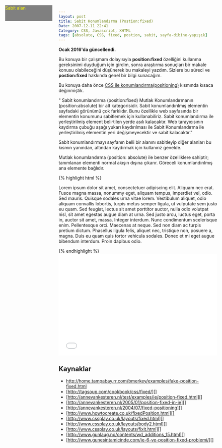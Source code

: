 ```yaml
---
layout: post
title: Sabit Konumlandırma (Postion:fixed)
Date: 2007-12-11 22:41
Category: CSS, Javascript, XHTML
tags: [absolute, CSS, fixed, postion, sabit, sayfa-dibine-yapışık]
---
```


**Ocak 2016'da güncellendi.**

Bu konuya bir çalışmam dolayısıyla **position:fixed** özelliğini
kullanma gereksinimi duyduğum için girdim, sonra araştırma sonuçları bir
makale konusu olabileceğini düşünerek bu makaleyi yazdım. Sizlere bu süreci ve **postion:fixed**
hakkında genel bir bilgi sunacağım.

Bu konuya daha önce [CSS ile konumlandırma(positioning)][] kısmında
kısaca değinmiştik.

" Sabit konumlandırma (position:fixed) Mutlak Konumlandırmanın (position:absolute) bir alt kategorisidir. Sabit konumlandırılmış elementin sayfadaki görünümü çok farklıdır. Bunu özellikle web sayfasında bir elementin konumunu sabitlemek için kullanabiliriz. Sabit konumlandırma ile yerleştirilmiş element belirtilen yerde asılı kalacaktır. Web tarayıcısının kaydırma çubuğu aşağı yukarı kaydırılması ile Sabit Konumlandırma ile yerleştirilmiş elementin yeri değişmeyecektir ve sabit kalacaktır."

Sabit konumlandırmayı sayfanın belli bir alanını sabitleyip diğer
alanları bu kısmın yanından, altından kaydırmak için kullanırız genelde.

Mutlak konumlandırma (position: absolute) ile benzer özelliklere sahiptir; tanımlanan elementi normal akışın dışına çıkarır. Göreceli konumlandırılmış ana elemente bağlıdır. 

{% highlight html %}
<!DOCTYPE html PUBLIC "-//W3C//DTD XHTML 1.0 Transitional//EN" "http://www.w3.org/TR/xhtml1/DTD/xhtml1-transitional.dtd">
<html xmlns="http://www.w3.org/1999/xhtml">
<head>
<style type="text/css">
.ustKisim {
  position: fixed;
  background: gray;
  color: yellow;
  height: 50px;
  width: 150px;
  top: 50px;
  margin-left: -170px;
}

.icerik {
  margin: 50px auto 0 auto;
  width: 400px;
}
</style>
</head>
<body>
<div class="icerik">
  <div class="ustKisim">Sabit alan</div>
  <p>Lorem ipsum dolor sit amet, consectetuer adipiscing elit. Aliquam nec erat. Fusce magna massa, nonummy eget, aliquam tempus, imperdiet vel, odio. Sed mauris. Quisque sodales urna vitae lorem. Vestibulum aliquet, odio aliquam convallis lobortis, turpis metus semper ligula, ut vulputate sem justo eu quam. Sed feugiat, lectus sit amet porttitor auctor, nulla odio volutpat nisl, sit amet egestas augue diam at urna. Sed justo arcu, luctus eget, porta in, auctor sit amet, massa. Integer interdum. Nunc condimentum scelerisque enim. Pellentesque orci. Maecenas at neque. Sed non diam ac turpis pretium dictum. Phasellus ligula felis, aliquet nec, tristique non, posuere a, magna. Duis eu quam quis tortor vehicula sodales. Donec et mi eget augue bibendum interdum. Proin dapibus odio.</p>
</div>
</body>
</html>
{% endhighlight %}

<iframe height='323' scrolling='no' title='position: fixed' src='//codepen.io/fatihhayri/embed/qqEMJa/?height=323&theme-id=13521&default-tab=result&embed-version=2' frameborder='no' allowtransparency='true' allowfullscreen='true' style='width: 100%;'>
</iframe>

## Kaynaklar

-   http://home.tampabay.rr.com/bmerkey/examples/fake-position-fixed.html
-   [http://tagsoup.com/cookbook/css/fixed/][]
-   [http://annevankesteren.nl/test/examples/ie/position-fixed.html][]
-   [http://annevankesteren.nl/2005/01/position-fixed-in-ie][]
-   [http://annevankesteren.nl/2004/07/fixed-positioning][]
-   [http://www.howtocreate.co.uk/fixedPosition.html][]
-   [http://www.cssplay.co.uk/layouts/fixed.html][]
-   [http://www.cssplay.co.uk/layouts/body2.html][]
-   [http://www.cssplay.co.uk/layouts/fixit.html][]
-   [http://www.gunlaug.no/contents/wd_additions_15.html][]
-   [http://www.gunesintamicinde.com/ie-6-ve-position-fixed-problemi/][]

  [CSS ile konumlandırma(positioning)]: http://www.fatihhayrioglu.com/?p=151
    "konumlandırma makalesi"
  [tıklayınız.]: /dokumanlar/sabit_konum_ornek1.html
  [min-width ve min-height sorununu]: http://www.fatihhayrioglu.com/?p=182
  [Sabit Konumlandırma]: /images/sabit_konum_ust.gif
  [1]: /dokumanlar/sab_konum_ust.html
  [2]: /dokumanlar/sab_konum_alt.html
  [garip modda]: http://www.fatihhayrioglu.com/?p=164
  [http://tagsoup.com/cookbook/css/fixed/]: http://tagsoup.com/cookbook/css/fixed/
  [http://annevankesteren.nl/test/examples/ie/position-fixed.html]: http://annevankesteren.nl/test/examples/ie/position-fixed.html
  [http://annevankesteren.nl/2005/01/position-fixed-in-ie]: http://annevankesteren.nl/2005/01/position-fixed-in-ie
  [http://annevankesteren.nl/2004/07/fixed-positioning]: http://annevankesteren.nl/2004/07/fixed-positioning
  [http://www.howtocreate.co.uk/fixedPosition.html]: http://www.howtocreate.co.uk/fixedPosition.html
  [http://www.cssplay.co.uk/layouts/fixed.html]: http://www.cssplay.co.uk/layouts/fixed.html
  [http://www.cssplay.co.uk/layouts/body2.html]: http://www.cssplay.co.uk/layouts/body2.html
  [http://www.cssplay.co.uk/layouts/fixit.html]: http://www.cssplay.co.uk/layouts/fixit.html
  [http://www.gunlaug.no/contents/wd_additions_15.html]: http://www.gunlaug.no/contents/wd_additions_15.html
  [http://www.gunesintamicinde.com/ie-6-ve-position-fixed-problemi/]: http://www.gunesintamicinde.com/ie-6-ve-position-fixed-problemi/
